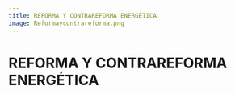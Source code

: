 ```yaml
---
title: REFORMA Y CONTRAREFORMA ENERGÉTICA
image: Reformaycontrareforma.png
---
```


# REFORMA Y CONTRAREFORMA ENERGÉTICA
